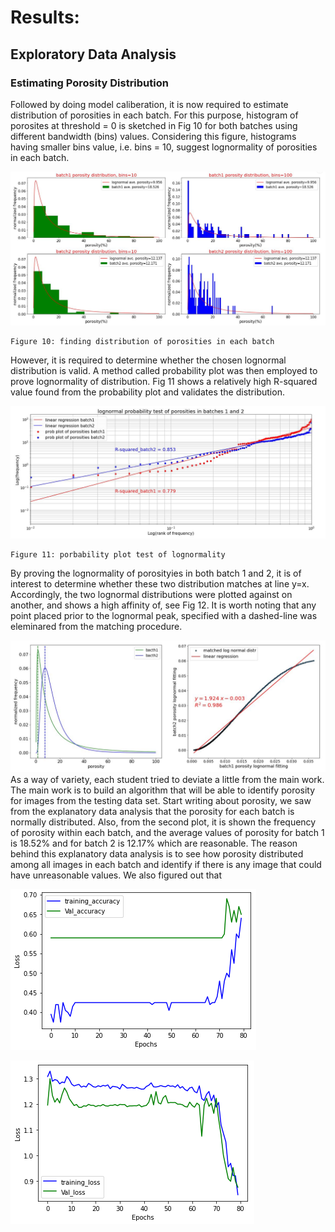 # Results:


## Exploratory Data Analysis

 ### Estimating Porosity Distribution 

Followed by doing model caliberation, it is now required to estimate distribution of porosities in each batch. For this purpose, histogram of porosites at threshold = 0 is sketched in Fig 10 for both batches using different bandwidth (bins) values. Considering this figure, histograms having smaller bins value, i.e. bins = 10, suggest lognormality of porosities in each batch. 

<img src ="images/fig10.JPG" width =1100> 

    Figure 10: finding distribution of porosities in each batch 
    
However, it is required to determine whether the chosen lognormal distribution is valid. A method called probability plot was then employed to prove lognormality of distribution. Fig 11 shows a relatively high R-squared value found from the probability plot and validates the distribution.

<img src ="images/fig11.JPG" width =700> 

    Figure 11: porbability plot test of lognormality
    
By proving the lognormality of porosityies in both batch 1 and 2, it is of interest to determine whether these two distribution matches at line y=x. Accordingly, the two lognormal distributions were plotted against on another, and shows a high affinity of, see Fig 12. It is worth noting that any point placed prior to the lognormal peak, specified with a dashed-line was eleminared from the matching procedure.  

<img src ="images/fig12.JPG" width =700> 
As a way of variety, each student tried to deviate a little from the main work. The main work is to build an algorithm that will be able to identify porosity for images from the testing data set. Start writing about porosity, we saw from the explanatory data analysis that the porosity for each batch is normally distributed. Also, from the second plot, it is shown the frequency of porosity within each batch, and the average values of porosity for batch 1 is 18.52% and for batch 2 is 12.17% which are reasonable. The reason behind this explanatory data analysis is to see how porosity distributed among all images in each batch and identify if there is any image that could have unreasonable values. We also figured out that 

![training and testing loss](/loss.PNG)

![training and testing accuracy](/accuracy.PNG)

